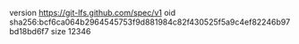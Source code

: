 version https://git-lfs.github.com/spec/v1
oid sha256:bcf6ca064b2964545753f9d881984c82f430525f5a9c4ef82246b97bd18bd6f7
size 12346
